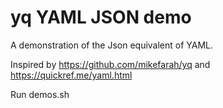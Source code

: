 # yq YAML JSON demo

A demonstration of the Json equivalent of YAML.  

Inspired by https://github.com/mikefarah/yq and https://quickref.me/yaml.html  

Run demos.sh
